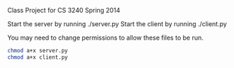 Class Project for CS 3240 Spring 2014

Start the server by running ./server.py
Start the client by running ./client.py

You may need to change permissions to allow these files to be run.

```bash
chmod a+x server.py
chmod a+x client.py
```